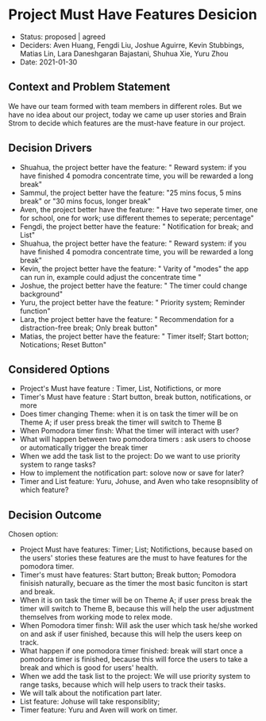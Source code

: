 # Project Must Have Features Desicion

* Status: proposed | agreed
* Deciders: Aven Huang, Fengdi Liu, Joshue Aguirre, Kevin Stubbings, Matias Lin,
Lara Daneshgaran Bajastani, Shuhua Xie, Yuru Zhou
* Date: 2021-01-30 


## Context and Problem Statement

  We have our team formed with team members in different roles. But we have no idea about our project, today we came up user stories and Brain Strom to decide which features are the must-have feature in our project.

## Decision Drivers 

* Shuahua, the project better have the feature: " Reward system: if you have finished 4 pomodra concentrate time, you will be rewarded a long break"
* Sammul, the project better have the feature: "25 mins focus, 5 mins break" or "30 mins focus, longer break" 
* Aven, the project better have the feature: " Have two seperate timer, one for school, one for work; use different themes to seperate; percentage"
* Fengdi, the project better have the feature: " Notification for break; and List"
* Shuahua, the project better have the feature: " Reward system: if you have finished 4 pomodra concentrate time, you will be rewarded a long break"
* Kevin, the project better have the feature: " Varity of "modes" the app can run in, example could adjust the concentrate time "
* Joshue, the project better have the feature: " The timer could change background"
* Yuru, the project better have the feature: " Priority system; Reminder function"
* Lara, the project better have the feature: " Recommendation for a distraction-free break; Only break button"
* Matias, the project better have the feature: " Timer itself; Start botton; Notications; Reset Button"


## Considered Options

* Project's Must have feature : Timer, List, Notifictions, or more 
* Timer's Must have feature : Start button, break button, notifications, or more 
* Does timer changing Theme: when it is on task the timer will be on Theme A; if user press break the timer will switch to Theme B 
* When Pomodora timer finsh: What the timer will interact with user?
* What will happen between two pomodora timers : ask users to choose or automatically trigger the break timer
* When we add the task list to the project: Do we want to use priority system to range tasks?
* How to implement the notification part: solove now or save for later?
* Timer and List feature: Yuru, Johuse, and Aven who take resopnsiblity of which feature?

## Decision Outcome

Chosen option: 
* Project Must have features: Timer; List; Notifictions, because based on the users' stories these features are the must to have features for the pomodora timer.
* Timer's must have features: Start button; Break button; Pomodora finisish naturally, becuare as the timer the most basic funciton is start and break.
* When it is on task the timer will be on Theme A; if user press break the timer will switch to Theme B, because this will help the user adjustment themselves from working mode to relex mode.
* When Pomodora timer finsh: Will ask the user which task he/she worked on and ask if user finished, because this will help the users keep on track. 
* What happen if one pomodora timer finished: break will start once a pomodora timer is finished, because this will force the users to take a break and which is good for users' health. 
* When we add the task list to the project: We will use priority system to range tasks, because which will help users to track their tasks.
* We will talk about the notification part later. 
* List feature: Johuse will take responsiblity;
* Timer feature: Yuru and Aven will work on timer.

